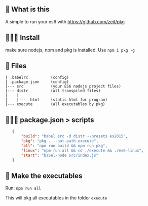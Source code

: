 ## 🤔  What is this
A simple to run your es6 with https://github.com/zeit/pkg

## 👨🏼‍🔧  Install
make sure nodejs, npm and pkg is installed. Use ```npm i pkg -g```

## 👀 Files
```
| .babelrc          (config)
| .package.json     (config)
|--- src            (your ES6 nodejs project files)
|--- distr          (all transpiled files)
|    |
|    |---  html     (static html for program)
|--- execute        (all executables by pkg)
```


## 👨🏼‍💻 package.json > scripts
 ```json
    {
        "build": "babel src -d distr --presets es2015",
        "pkg": "pkg . --out-path execute",
        "all": "npm run build && npm run pkg",
        "linux": "npm run all && cd ./execute && ./es6-linux",
        "start": "babel-node src/index.js"
    }
 ```

## 🤞 Make the executables
Run: ```npm run all```

This will pkg all executables in the folder ```execute```


